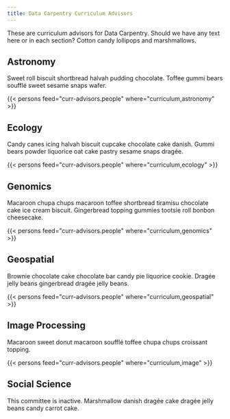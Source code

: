 ```yaml
---
title: Data Carpentry Curriculum Advisors 
---
```


These are curriculum advisors for Data Carpentry. Should we have any text here or in each section?  Cotton candy lollipops and marshmallows.

## Astronomy

Sweet roll biscuit shortbread halvah pudding chocolate. Toffee gummi bears soufflé sweet sesame snaps wafer.

{{< persons feed="curr-advisors.people" where="curriculum,astronomy" >}}

## Ecology

Candy canes icing halvah biscuit cupcake chocolate cake danish. Gummi bears powder liquorice oat cake pastry sesame snaps dragée. 

{{< persons feed="curr-advisors.people" where="curriculum,ecology" >}}

## Genomics

Macaroon chupa chups macaroon toffee shortbread tiramisu chocolate cake ice cream biscuit. Gingerbread topping gummies tootsie roll bonbon cheesecake. 

{{< persons feed="curr-advisors.people" where="curriculum,genomics" >}}

## Geospatial

Brownie chocolate cake chocolate bar candy pie liquorice cookie. Dragée jelly beans gingerbread dragée jelly beans. 

{{< persons feed="curr-advisors.people" where="curriculum,geospatial" >}}

## Image Processing

Macaroon sweet donut macaroon soufflé toffee chupa chups croissant topping. 

{{< persons feed="curr-advisors.people" where="curriculum,image" >}}

## Social Science 

This committee is inactive. Marshmallow danish dragée cake dragée jelly beans candy carrot cake. 
